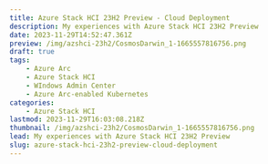 ```yaml
---
title: Azure Stack HCI 23H2 Preview - Cloud Deployment
description: My experiences with Azure Stack HCI 23H2 Preview
date: 2023-11-29T14:52:47.361Z
preview: /img/azshci-23h2/CosmosDarwin_1-1665557816756.png
draft: true
tags:
    - Azure Arc
    - Azure Stack HCI
    - WIndows Admin Center
    - Azure Arc-enabled Kubernetes
categories:
    - Azure Stack HCI
lastmod: 2023-11-29T16:03:08.218Z
thumbnail: /img/azshci-23h2/CosmosDarwin_1-1665557816756.png
lead: My experiences with Azure Stack HCI 23H2 Preview
slug: azure-stack-hci-23h2-preview-cloud-deployment
---
```


